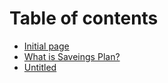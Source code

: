 # Table of contents

* [Initial page](README.md)
* [What is Saveings Plan?](untitleed.md)
* [Untitled](untitled.md)

